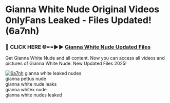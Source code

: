 # Gianna White Nude Original Videos 0nlyFans Leaked - Files Updated! (6a7nh)

<h3>🔴 CLICK HERE 🌐==►► <a href="https://tinyurl.com/yc6ubb5a" rel="nofollow">Gianna White Nude Updated Files</a></h3>

Get Gianna White Nude and all content. Now you can access all videos and pictures of Gianna White Nude. New Updated Files 2025!

[![6a7nh](https://i.imgur.com/7eu0CRL.gif)](https://tinyurl.com/yc6ubb5a)
gianna white leaked nudes<br>
gianna pettus nude<br>
gianna white nude leaks<br>
gianna whitex nude<br>
gianna white nudes leaked
